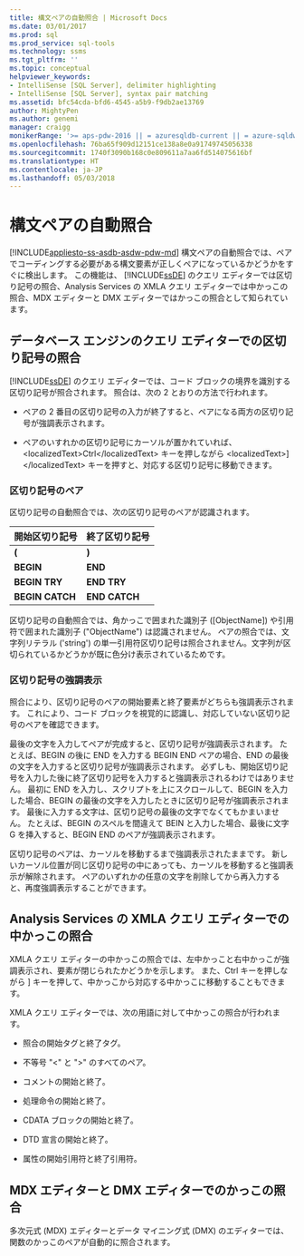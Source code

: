 ```yaml
---
title: 構文ペアの自動照合 | Microsoft Docs
ms.date: 03/01/2017
ms.prod: sql
ms.prod_service: sql-tools
ms.technology: ssms
ms.tgt_pltfrm: ''
ms.topic: conceptual
helpviewer_keywords:
- IntelliSense [SQL Server], delimiter highlighting
- IntelliSense [SQL Server], syntax pair matching
ms.assetid: bfc54cda-bfd6-4545-a5b9-f9db2ae13769
author: MightyPen
ms.author: genemi
manager: craigg
monikerRange: '>= aps-pdw-2016 || = azuresqldb-current || = azure-sqldw-latest || >= sql-server-2016 || = sqlallproducts-allversions'
ms.openlocfilehash: 76ba65f909d12151ce138a8e0a91749745056338
ms.sourcegitcommit: 1740f3090b168c0e809611a7aa6fd514075616bf
ms.translationtype: HT
ms.contentlocale: ja-JP
ms.lasthandoff: 05/03/2018
---
```

# <a name="automatic-matching-of-syntax-pairs"></a>構文ペアの自動照合
[!INCLUDE[appliesto-ss-asdb-asdw-pdw-md](../../includes/appliesto-ss-asdb-asdw-pdw-md.md)]
  構文ペアの自動照合では、ペアでコーディングする必要がある構文要素が正しくペアになっているかどうかをすぐに検出します。 この機能は、 [!INCLUDE[ssDE](../../includes/ssde-md.md)] のクエリ エディターでは区切り記号の照合、Analysis Services の XMLA クエリ エディターでは中かっこの照合、MDX エディターと DMX エディターではかっこの照合として知られています。  
  
## <a name="database-engine-query-editor-delimiter-matching"></a>データベース エンジンのクエリ エディターでの区切り記号の照合  
 [!INCLUDE[ssDE](../../includes/ssde-md.md)] のクエリ エディターでは、コード ブロックの境界を識別する区切り記号が照合されます。 照合は、次の 2 とおりの方法で行われます。  
  
-   ペアの 2 番目の区切り記号の入力が終了すると、ペアになる両方の区切り記号が強調表示されます。  
  
-   ペアのいすれかの区切り記号にカーソルが置かれていれば、&lt;localizedText&gt;Ctrl&lt;/localizedText&gt; キーを押しながら &lt;localizedText&gt;]&lt;/localizedText&gt; キーを押すと、対応する区切り記号に移動できます。  
  
### <a name="delimiter-pairs"></a>区切り記号のペア  
 区切り記号の自動照合では、次の区切り記号のペアが認識されます。  
  
|開始区切り記号|終了区切り記号|  
|--------------------|-----------------------|  
|**(**|**)**|  
|**BEGIN**|**END**|  
|**BEGIN TRY**|**END TRY**|  
|**BEGIN CATCH**|**END CATCH**|  
  
 区切り記号の自動照合では、角かっこで囲まれた識別子 ([ObjectName]) や引用符で囲まれた識別子 ("ObjectName") は認識されません。 ペアの照合では、文字列リテラル ('string') の単一引用符区切り記号は照合されません。文字列が区切られているかどうかが既に色分け表示されているためです。  
  
### <a name="delimiter-highlighting"></a>区切り記号の強調表示  
 照合により、区切り記号のペアの開始要素と終了要素がどちらも強調表示されます。 これにより、コード ブロックを視覚的に認識し、対応していない区切り記号のペアを確認できます。  
  
 最後の文字を入力してペアが完成すると、区切り記号が強調表示されます。 たとえば、BEGIN の後に END を入力する BEGIN END ペアの場合、END の最後の文字を入力すると区切り記号が強調表示されます。 必ずしも、開始区切り記号を入力した後に終了区切り記号を入力すると強調表示されるわけではありません。 最初に END を入力し、スクリプトを上にスクロールして、BEGIN を入力した場合、BEGIN の最後の文字を入力したときに区切り記号が強調表示されます。 最後に入力する文字は、区切り記号の最後の文字でなくてもかまいません。 たとえば、BEGIN のスペルを間違えて BEIN と入力した場合、最後に文字 G を挿入すると、BEGIN END のペアが強調表示されます。  
  
 区切り記号のペアは、カーソルを移動するまで強調表示されたままです。 新しいカーソル位置が同じ区切り記号の中にあっても、カーソルを移動すると強調表示が解除されます。 ペアのいずれかの任意の文字を削除してから再入力すると、再度強調表示することができます。  
  
## <a name="analysis-services-xmla-query-editor-brace-matching"></a>Analysis Services の XMLA クエリ エディターでの中かっこの照合  
 XMLA クエリ エディターの中かっこの照合では、左中かっこと右中かっこが強調表示され、要素が閉じられたかどうかを示します。 また、<localizedText>Ctrl</localizedText> キーを押しながら <localizedText>]</localizedText> キーを押して、中かっこから対応する中かっこに移動することもできます。  
  
 XMLA クエリ エディターでは、次の用語に対して中かっこの照合が行われます。  
  
-   照合の開始タグと終了タグ。  
  
-   不等号 "\<" と ">" のすべてのペア。  
  
-   コメントの開始と終了。  
  
-   処理命令の開始と終了。  
  
-   CDATA ブロックの開始と終了。  
  
-   DTD 宣言の開始と終了。  
  
-   属性の開始引用符と終了引用符。  
  
## <a name="mdx-and-dmx-editor-parenthesis-matching"></a>MDX エディターと DMX エディターでのかっこの照合  
 多次元式 (MDX) エディターとデータ マイニング式 (DMX) のエディターでは、関数のかっこのペアが自動的に照合されます。
